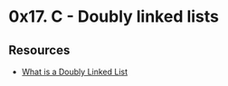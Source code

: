 # 0x17. C - Doubly linked lists
## Resources
- [What is a Doubly Linked List](https://www.youtube.com/watch?v=k0pjD12bzP0)
